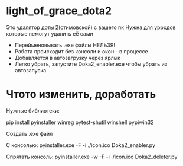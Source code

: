 # light_of_grace_dota2
Это удалятор доты 2(стимовской) с вашего пк
Нужна для урродов которые немогут удалить её сами
- Перейменовывать .exe файлы НЕЛЬЗЯ!
- Работа происходит без консоли и окон - в процессе
- Добавляется в автозагрузку через ярлык
- Легко убрать, запустите Doka2_enabler.exe чтобы убрать из автозапуска

# Чтото изменить, доработать
Нужные библиотеки:

pip install pyinstaller winreg pytest-shutil winshell pypiwin32

Создать .exe файл

С консолью:
pyinstaller.exe -F -i ./icon.ico Doka2_enabler.py

Спрятать консоль:
pyinstaller.exe -w -F -i ./icon.ico Doka2_deleter.py

